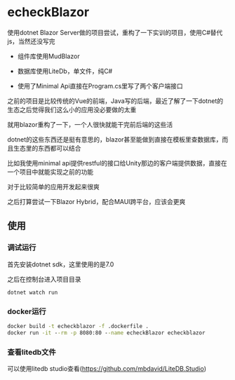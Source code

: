 # echeckBlazor

使用dotnet Blazor Server做的项目尝试，重构了一下实训的项目，使用C#替代js，当然还没写完

- 组件库使用MudBlazor

- 数据库使用LiteDb，单文件，纯C#

- 使用了Minimal Api直接在Program.cs里写了两个客户端接口

之前的项目是比较传统的Vue的前端，Java写的后端，最近了解了一下dotnet的生态之后觉得我们这么小的应用没必要做的太重

就用blazor重构了一下，一个人很快就能干完前后端的这些活

dotnet的这些东西还是挺有意思的，blazor甚至能做到直接在模板里查数据库，而且生态里的东西都可以结合

比如我使用minimal api提供restful的接口给Unity那边的客户端提供数据，直接在一个项目中就能实现之前的功能

对于比较简单的应用开发起来很爽

之后打算尝试一下Blazor Hybrid，配合MAUI跨平台，应该会更爽

## 使用

### 调试运行

首先安装dotnet sdk，这里使用的是7.0

之后在控制台进入项目目录

```dotnet watch run```

### docker运行

```cmd
docker build -t echeckblazor -f .dockerfile .
docker run -it --rm -p 8080:80 --name echeckBlazor echeckblazor
```

### 查看litedb文件

可以使用litedb studio查看(https://github.com/mbdavid/LiteDB.Studio)